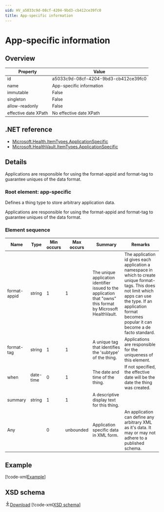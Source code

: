 ```yaml
---
uid: HV_a5033c9d-08cf-4204-9bd3-cb412ce39fc0
title: App-specific information
---
```


# App-specific information

## Overview

Property|Value
---|---
id|a5033c9d-08cf-4204-9bd3-cb412ce39fc0
name|App-specific information
immutable|False
singleton|False
allow-readonly|False
effective date XPath|No effective date XPath

## .NET reference
- [Microsoft.Health.ItemTypes.ApplicationSpecific](https://docs.microsoft.com/dotnet/api/microsoft.health.itemtypes.applicationspecific)
- [Microsoft.HealthVault.ItemTypes.ApplicationSpecific](https://docs.microsoft.com/dotnet/api/microsoft.healthvault.itemtypes.applicationspecific)

## Details
Applications are responsible for using the format-appid and format-tag to guarantee uniques of the data format.

<a name='app-specific'></a>

### Root element: app-specific

Defines a thing type to store arbitrary application data.

Applications are responsible for using the format-appid and format-tag to guarantee uniques of the data format.

### Element sequence

Name|Type|Min occurs|Max occurs|Summary|Remarks
---|---|---|---|---|---
format-appid|string|1|1|The unique application identifier issued to the application that "owns" this format by Microsoft HealthVault.|The application id gives each application a namespace in which to create unique format-tags. This does not limit which apps can use the type. If an application format becomes popular it can become a de facto standard.
format-tag|string|1|1|A unique tag that identifies the 'subtype' of the thing.|Applications are responsible for the uniqueness of this element.
when|date-time|0|1|The date and time of the thing.|If not specified, the effective date will be the date the thing was created.
summary|string|1|1|A descriptive display text for this thing.|
Any||0|unbounded|Application specific data in XML form.|An application can define any arbitrary XML as it's data. It may or may not adhere to a published schema.

## Example
[!code-xml[Example](sample-xml/a5033c9d-08cf-4204-9bd3-cb412ce39fc0.xml)]

## XSD schema
[![Download](/healthvault/images/download.png)Download](xsd/application.xsd)
[!code-xml[XSD schema](xsd/application.xsd)]
